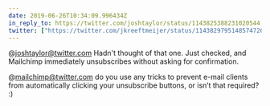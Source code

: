 ```yaml
---
date: 2019-06-26T10:34:09.996434Z
in_reply_to: https://twitter.com/joshtaylor/status/1143825388231020544
twitter: ["https://twitter.com/jkreeftmeijer/status/1143829795148574720"]
---
```

@joshtaylor@twitter.com Hadn't thought of that one. Just checked, and Mailchimp immediately unsubscribes without asking for confirmation.

@mailchimp@twitter.com do you use any tricks to prevent e-mail clients from automatically clicking your unsubscribe buttons, or isn’t that required? :)
